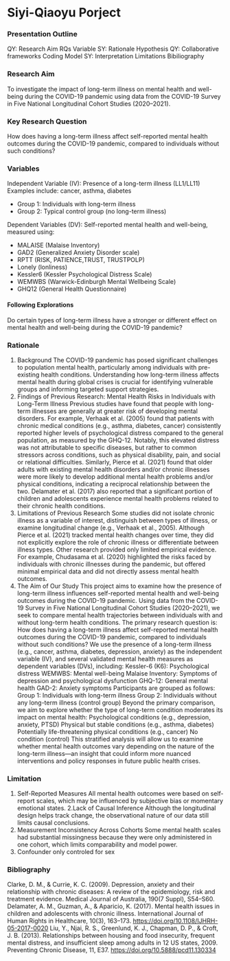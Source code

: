 # Siyi-Qiaoyu Porject

### Presentation Outline
QY: Research Aim
RQs
Variable 
SY: Rationale 
Hypothesis 
QY: Collaborative frameworks
Coding
Model 
SY: Interpretation
Limitations
Bibiliography 

### Research Aim
To investigate the impact of long-term illness on mental health and well-being during the COVID-19 pandemic using data from the COVID-19 Survey in Five National Longitudinal Cohort Studies (2020–2021).

### Key Research Question
How does having a long-term illness affect self-reported mental health outcomes during the COVID-19 pandemic, compared to individuals without such conditions?

### Variables
Independent Variable (IV):
Presence of a long-term illness (LL1/LL11)
Examples include: cancer, asthma, diabetes
- Group 1: Individuals with long-term illness
- Group 2: Typical control group (no long-term illness)

Dependent Variables (DV):
Self-reported mental health and well-being, measured using:
- MALAISE (Malaise Inventory)
- GAD2 (Generalized Anxiety Disorder scale)
- RPTT (RISK, PATIENCE,TRUST, TRUSTPOLP)
- Lonely (lonliness)
- Kessler6 (Kessler Psychological Distress Scale)
- WEMWBS (Warwick-Edinburgh Mental Wellbeing Scale)
- GHQ12 (General Health Questionnaire)

#### Following Explorations
Do certain types of long-term illness have a stronger or different effect on mental health and well-being during the COVID-19 pandemic?

### Rationale
1. Background
The COVID-19 pandemic has posed significant challenges to population mental health, particularly among individuals with pre-existing health conditions. Understanding how long-term illness affects mental health during global crises is crucial for identifying vulnerable groups and informing targeted support strategies.
2. Findings of Previous Research: Mental Health Risks in Individuals with Long-Term Illness
Previous studies have found that people with long-term illnesses are generally at greater risk of developing mental disorders. For example, Verhaak et al. (2005) found that patients with chronic medical conditions (e.g., asthma, diabetes, cancer) consistently reported higher levels of psychological distress compared to the general population, as measured by the GHQ-12. Notably, this elevated distress was not attributable to specific diseases, but rather to common stressors across conditions, such as physical disability, pain, and social or relational difficulties.
Similarly, Pierce et al. (2021) found that older adults with existing mental health disorders and/or chronic illnesses were more likely to develop additional mental health problems and/or physical conditions, indicating a reciprocal relationship between the two.
Delamater et al. (2017) also reported that a significant portion of children and adolescents experience mental health problems related to their chronic health conditions.
3. Limitations of Previous Research
Some studies did not isolate chronic illness as a variable of interest, distinguish between types of illness, or examine longitudinal change (e.g., Verhaak et al., 2005). Although Pierce et al. (2021) tracked mental health changes over time, they did not explicitly explore the role of chronic illness or differentiate between illness types.
Other research provided only limited empirical evidence. For example, Chudasama et al. (2020) highlighted the risks faced by individuals with chronic illnesses during the pandemic, but offered minimal empirical data and did not directly assess mental health outcomes.
4. The Aim of Our Study
This project aims to examine how the presence of long-term illness influences self-reported mental health and well-being outcomes during the COVID-19 pandemic. Using data from the COVID-19 Survey in Five National Longitudinal Cohort Studies (2020–2021), we seek to compare mental health trajectories between individuals with and without long-term health conditions.
The primary research question is:
How does having a long-term illness affect self-reported mental health outcomes during the COVID-19 pandemic, compared to individuals without such conditions?
We use the presence of a long-term illness (e.g., cancer, asthma, diabetes, depression, anxiety) as the independent variable (IV), and several validated mental health measures as dependent variables (DVs), including:
Kessler-6 (K6): Psychological distress
WEMWBS: Mental well-being
Malaise Inventory: Symptoms of depression and psychological dysfunction
GHQ-12: General mental health
GAD-2: Anxiety symptoms
Participants are grouped as follows:
Group 1: Individuals with long-term illness
Group 2: Individuals without any long-term illness (control group)
Beyond the primary comparison, we aim to explore whether the type of long-term condition moderates its impact on mental health:
Psychological conditions (e.g., depression, anxiety, PTSD)
Physical but stable conditions (e.g., asthma, diabetes)
Potentially life-threatening physical conditions (e.g., cancer)
No condition (control)
This stratified analysis will allow us to examine whether mental health outcomes vary depending on the nature of the long-term illness—an insight that could inform more nuanced interventions and policy responses in future public health crises.

### Limitation
1. Self-Reported Measures
All mental health outcomes were based on self-report scales, which may be influenced by subjective bias or momentary emotional states.
2.Lack of Causal Inference
Although the longitudinal design helps track change, the observational nature of our data still limits causal conclusions.
3. Measurement Inconsistency Across Cohorts
Some mental health scales had substantial missingness because they were only administered in one cohort, which limits comparability and model power.
4. Confounder only controled for sex
   
### Bibliography
Clarke, D. M., & Currie, K. C. (2009). Depression, anxiety and their relationship with chronic diseases: A review of the epidemiology, risk and treatment evidence. Medical Journal of Australia, 190(7 Suppl), S54–S60.
Delamater, A. M., Guzman, A., & Aparicio, K. (2017). Mental health issues in children and adolescents with chronic illness. International Journal of Human Rights in Healthcare, 10(3), 163–173. https://doi.org/10.1108/IJHRH-05-2017-0020
Liu, Y., Njai, R. S., Greenlund, K. J., Chapman, D. P., & Croft, J. B. (2013). Relationships between housing and food insecurity, frequent mental distress, and insufficient sleep among adults in 12 US states, 2009. Preventing Chronic Disease, 11, E37. https://doi.org/10.5888/pcd11.130334

